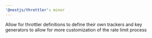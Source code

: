 ```yaml
---
'@nestjs/throttler': minor
---
```


Allow for throttler definitions to define their own trackers and key generators to allow for more customization of the rate limit process
